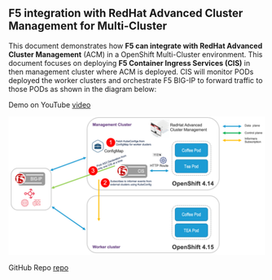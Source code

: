 ## F5 integration with RedHat Advanced Cluster Management for Multi-Cluster

This document demonstrates how **F5 can integrate with RedHat Advanced Cluster Management** (ACM) in a OpenShift  Multi-Cluster environment. This document focuses on deploying **F5 Container Ingress Services (CIS)** in then management cluster where ACM is deployed. CIS will monitor PODs deployed the worker clusters and orchestrate F5 BIG-IP to forward traffic to those PODs as shown in the diagram below:

Demo on YouTube [video](https://youtu.be/KotT8o2DffQ)

![diagram](https://github.com/mdditt2000/openshift-4-14/blob/main/cluster-management/diagram/2024-03-07_10-34-48.png)

GitHub Repo [repo](https://github.com/mdditt2000/openshift-4-14/tree/main/cluster-management)



